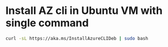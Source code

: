 # Install AZ cli in Ubuntu VM with single command

```bash
curl -sL https://aka.ms/InstallAzureCLIDeb | sudo bash
```